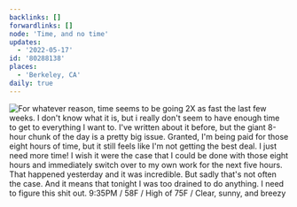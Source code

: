 ```yaml
---
backlinks: []
forwardlinks: []
node: 'Time, and no time'
updates:
  - '2022-05-17'
id: '80288138'
places:
  - 'Berkeley, CA'
daily: true
---
```

![For whatever reason, time seems to be going 2X as fast the last few weeks. I don't know what it is, but i really don't seem to have enough time to get to everything I want to. I've written about it before, but the giant 8-hour chunk of the day is a pretty big issue. Granted, I'm being paid for those eight hours of time, but it still feels like I'm not getting the best deal. I just need more time! I wish it were the case that I could be done with those eight hours and immediately switch over to my own work for the next five hours. That happened yesterday and it was incredible. But sadly that's not often the case. And it means that tonight I was too drained to do anything. I need to figure this shit out. 9:35PM / 58F / High of 75F / Clear, sunny, and breezy](images/80288138/qOMdPiMIrd-daily.webp "")
